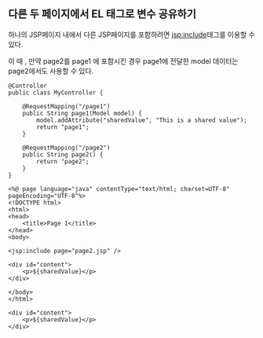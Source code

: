 ## 다른 두 페이지에서 EL 태그로 변수 공유하기

하나의 JSP페이지 내에서 다른 JSP페이지를 포함하려면 <jsp:include>태그를 이용할 수 있다.<br/>

이 때 , 만약 page2를 page1 에 포함시킨 경우 page1에 전달한 model 데이터는 page2에서도 사용할 수 있다. 

```
@Controller
public class MyController {

    @RequestMapping("/page1")
    public String page1(Model model) {
        model.addAttribute("sharedValue", "This is a shared value");
        return "page1";
    }

    @RequestMapping("/page2")
    public String page2() {
        return "page2";
    }
}

```
```
<%@ page language="java" contentType="text/html; charset=UTF-8" pageEncoding="UTF-8"%>
<!DOCTYPE html>
<html>
<head>
    <title>Page 1</title>
</head>
<body>

<jsp:include page="page2.jsp" />

<div id="content">
    <p>${sharedValue}</p>
</div>

</body>
</html>

```
```
<div id="content">
    <p>${sharedValue}</p>
</div>
```

